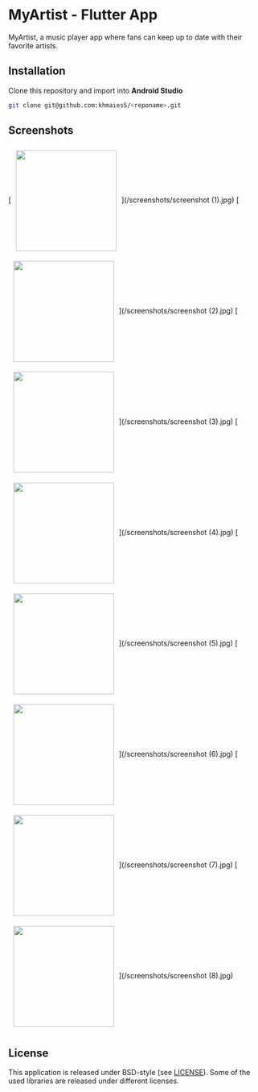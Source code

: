 # MyArtist - Flutter App


MyArtist, a music player app where fans can keep up to date with their favorite artists.  

## Installation
Clone this repository and import into **Android Studio**
```bash
git clone git@github.com:khmaies5/<reponame>.git
```

## Screenshots

[<img src="/screenshots/screenshot (1).jpg" align="center"
width="200"
    hspace="10" vspace="10">](/screenshots/screenshot (1).jpg)
[<img src="/screenshots/screenshot (2).jpg" align="center"
width="200"
    hspace="10" vspace="10">](/screenshots/screenshot (2).jpg)
    [<img src="/screenshots/screenshot (3).jpg" align="center"
width="200"
    hspace="10" vspace="10">](/screenshots/screenshot (3).jpg)
        [<img src="/screenshots/screenshot (4).jpg" align="center"
width="200"
    hspace="10" vspace="10">](/screenshots/screenshot (4).jpg)
        [<img src="/screenshots/screenshot (5).jpg" align="center"
width="200"
    hspace="10" vspace="10">](/screenshots/screenshot (5).jpg)
        [<img src="/screenshots/screenshot (6).jpg" align="center"
width="200"
    hspace="10" vspace="10">](/screenshots/screenshot (6).jpg)
        [<img src="/screenshots/screenshot (7).jpg" align="center"
width="200"
    hspace="10" vspace="10">](/screenshots/screenshot (7).jpg)
        [<img src="/screenshots/screenshot (8).jpg" align="center"
width="200"
    hspace="10" vspace="10">](/screenshots/screenshot (8).jpg)


## License

This application is released under BSD-style (see [LICENSE](LICENSE)).
Some of the used libraries are released under different licenses.
